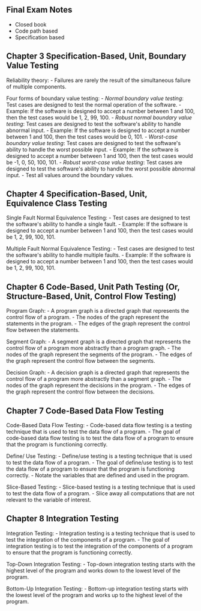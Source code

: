 ## Final Exam Notes
- Closed book 
- Code path based
- Specification based

## Chapter 3 Specification-Based, Unit, Boundary Value Testing
Reliability theory: 
    - Failures are rarely the result of the simultaneous failure of multiple components.

Four forms of boundary value testing:
    - *Normal boundary value testing*: Test cases are designed to test the normal operation of the software.
        - Example: If the software is designed to accept a number between 1 and 100, then the test cases would be 1, 2, 99, 100.
    - *Robust normal boundary value testing*: Test cases are designed to test the software's ability to handle abnormal input.
        - Example: If the software is designed to accept a number between 1 and 100, then the test cases would be 0, 101.
    - *Worst-case boundary value testing*: Test cases are designed to test the software's ability to handle the worst possible input.
        - Example: If the software is designed to accept a number between 1 and 100, then the test cases would be -1, 0, 50, 100, 101.
    - *Robust worst-case value testing*: Test cases are designed to test the software's ability to handle the worst possible abnormal input.
        - Test all values around the boundary values.

## Chapter 4 Specification-Based, Unit, Equivalence Class Testing
Single Fault Normal Equivalence Testing:
    - Test cases are designed to test the software's ability to handle a single fault.
    - Example: If the software is designed to accept a number between 1 and 100, then the test cases would be 1, 2, 99, 100, 101.

Multiple Fault Normal Equivalence Testing:
    - Test cases are designed to test the software's ability to handle multiple faults.
    - Example: If the software is designed to accept a number between 1 and 100, then the test cases would be 1, 2, 99, 100, 101.

## Chapter 6 Code-Based, Unit Path Testing (Or, Structure-Based, Unit, Control Flow Testing)
Program Graph:
    - A program graph is a directed graph that represents the control flow of a program.
    - The nodes of the graph represent the statements in the program.
    - The edges of the graph represent the control flow between the statements.

Segment Graph:
    - A segment graph is a directed graph that represents the control flow of a program more abstractly than a program graph.
    - The nodes of the graph represent the segments of the program.
    - The edges of the graph represent the control flow between the segments.

Decision Graph:
    - A decision graph is a directed graph that represents the control flow of a program more abstractly than a segment graph.
    - The nodes of the graph represent the decisions in the program.
    - The edges of the graph represent the control flow between the decisions.

## Chapter 7 Code-Based Data Flow Testing
Code-Based Data Flow Testing:
    - Code-based data flow testing is a testing technique that is used to test the data flow of a program.
    - The goal of code-based data flow testing is to test the data flow of a program to ensure that the program is functioning correctly.

Define/ Use Testing:
    - Define/use testing is a testing technique that is used to test the data flow of a program.
    - The goal of define/use testing is to test the data flow of a program to ensure that the program is functioning correctly.
    - Notate the variables that are defined and used in the program.

Slice-Based Testing:
    - Slice-based testing is a testing technique that is used to test the data flow of a program.
    - Slice away all computations that are not relevant to the variable of interest.

## Chapter 8 Integration Testing
Integration Testing:
    - Integration testing is a testing technique that is used to test the integration of the components of a program.
    - The goal of integration testing is to test the integration of the components of a program to ensure that the program is functioning correctly.

Top-Down Integration Testing:
    - Top-down integration testing starts with the highest level of the program and works down to the lowest level of the program.

Bottom-Up Integration Testing:
    - Bottom-up integration testing starts with the lowest level of the program and works up to the highest level of the program.